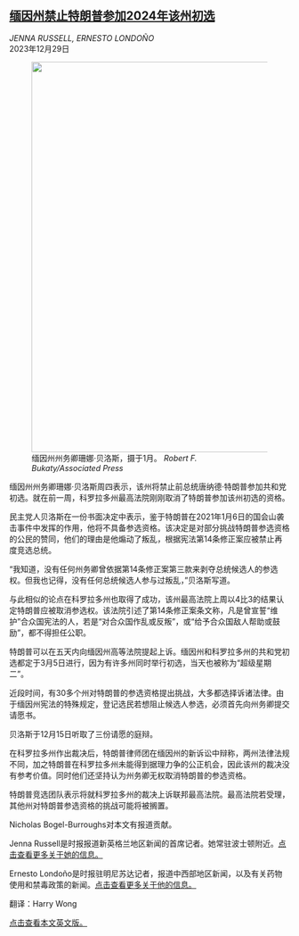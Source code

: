 <!--1703830021000-->
[缅因州禁止特朗普参加2024年该州初选](https://cn.nytimes.com/usa/20231229/maine-trump-ballot/)
------

<address>JENNA RUSSELL, ERNESTO LONDOÑO</address><time pudate="2023-12-29 01:57:24" datetime="2023-12-29 01:57:24">2023年12月29日</time><figure><img src="https://images.weserv.nl/?url=static01.nyt.com/images/2023/12/28/multimedia/00nat-maine-trump-pkhf/00nat-maine-trump-pkhf-master1050.jpg" width="1050" height="700"><figcaption>缅因州州务卿珊娜·贝洛斯，摄于1月。 <cite>Robert F. Bukaty/Associated Press</cite></figcaption></figure><section><p>缅因州州务卿珊娜·贝洛斯周四表示，该州将禁止前总统唐纳德·特朗普参加共和党初选。就在前一周，科罗拉多州最高法院刚刚取消了特朗普参加该州初选的资格。</p><p>民主党人贝洛斯在一份书面决定中表示，鉴于特朗普在2021年1月6日的国会山袭击事件中发挥的作用，他将不具备参选资格。该决定是对部分挑战特朗普参选资格的公民的赞同，他们的理由是他煽动了叛乱，根据宪法第14条修正案应被禁止再度竞选总统。</p><p>“我知道，没有任何州务卿曾依据第14条修正案第三款来剥夺总统候选人的参选权。但我也记得，没有任何总统候选人参与过叛乱，”贝洛斯写道。</p><p>与此相似的论点在科罗拉多州也取得了成功，该州最高法院上周以4比3的结果认定特朗普应被取消参选权。该法院引述了第14条修正案条文称，凡是曾宣誓“维护”合众国宪法的人，若是“对合众国作乱或反叛”，或“给予合众国敌人帮助或鼓励”，都不得担任公职。</p><p>特朗普可以在五天内向缅因州高等法院提起上诉。缅因州和科罗拉多州的共和党初选都定于3月5日进行，因为有许多州同时举行初选，当天也被称为“超级星期二”。</p><p>近段时间，有30多个州对特朗普的参选资格提出挑战，大多都选择诉诸法律。由于缅因州宪法的特殊规定，登记选民若想阻止候选人参选，必须首先向州务卿提交请愿书。</p><p>贝洛斯于12月15日听取了三份请愿的庭辩。</p><p>在科罗拉多州作出裁决后，特朗普律师团在缅因州的新诉讼中辩称，两州法律法规不同，加之特朗普在科罗拉多州未能得到据理力争的公正机会，因此该州的裁决没有参考价值。同时他们还坚持认为州务卿无权取消特朗普的参选资格。</p><p>特朗普竞选团队表示将就科罗拉多州的裁决上诉联邦最高法院。最高法院若受理，其他州对特朗普参选资格的挑战可能将被搁置。</p></section><footer><p>Nicholas Bogel-Burroughs对本文有报道贡献。</p><p>Jenna Russell是时报报道新英格兰地区新闻的首席记者。她常驻波士顿附近。<a rel="nofollow" target="_blank" href="https://www.nytimes.com/by/jenna-russell">点击查看更多关于她的信息。</a></p><p>Ernesto Londoño是时报驻明尼苏达记者，报道中西部地区新闻，以及有关药物使用和禁毒政策的新闻。<a rel="nofollow" target="_blank" href="https://www.nytimes.com/by/ernesto-londono">点击查看更多关于他的信息。</a></p><p>翻译：Harry Wong</p><p><a rel="nofollow" target="_blank" href="https://www.nytimes.com/2023/12/28/us/maine-trump-ballot.html">点击查看本文英文版。</a></p><br><br></footer>

